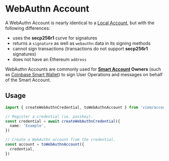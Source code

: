 # WebAuthn Account

A WebAuthn Account is nearly identical to a [Local Account](/docs/accounts/local), but with the following differences:

- uses the **secp256r1** curve for signatures
- returns a `signature` as well as `webauthn` data in its signing methods
- cannot sign transactions (transactions do not support **secp256r1** signatures)
- does not have an Ethereum `address`

WebAuthn Accounts are commonly used for **[Smart Account](/docs/accounts/smart) Owners** (such as [Coinbase Smart Wallet](/docs/accounts/smart/coinbase#owners)) to sign User Operations and messages on behalf of the Smart Account.

## Usage

```ts twoslash
import { createWebAuthnCredential, toWebAuthnAccount } from 'viem/accounts'

// Register a credential (ie. passkey).
const credential = await createWebAuthnCredential({
  name: 'Example',
})

// Create a WebAuthn account from the credential.
const account = toWebAuthnAccount({
  credential,
})
```